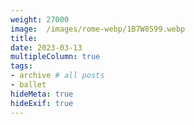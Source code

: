 ```yaml
---
weight: 27000
image:  /images/rome-webp/1B7W8599.webp
title:
date: 2023-03-13
multipleColumn: true
tags:
- archive # all posts
- ballet
hideMeta: true
hideExif: true
---
```



